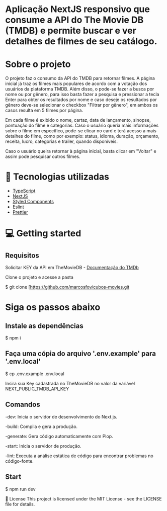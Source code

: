 # Aplicação NextJS responsivo que consume a API do The Movie DB (TMDB) e permite buscar e ver detalhes de filmes de seu catálogo.

# Sobre o projeto

O projeto faz o consumo da API do TMDB para retornar filmes. A página inicial já traz os filmes mais populares de acordo com a votação dos usuários da plataforma TMDB. Além disso, o pode-se fazer a busca por nome ou por gênero, para isso basta fazer a pesquisa e pressionar a tecla Enter para obter os resultados por nome e caso deseje os resultados por gênero deve-se selecionar o checkbox "Filtrar por gênero", em ambos os casos resulta em 5 filmes por página.

Em cada filme é exibido o nome, cartaz, data de lançamento, sinopse, pontuação do filme e categorias. Caso o usuário queria mais informações sobre o filme em específico, pode-se clicar no card e terá acesso a mais detalhes do filme, como por exemplo: status, idioma, duração, orçamento, receita, lucro, categorias e trailer, quando disponíveis.

Caso o usuário queira retornar à página inicial, basta clicar em "Voltar" e assim pode pesquisar outros filmes.

# 🚀 Tecnologias utilizadas

- [TypeScript](https://www.typescriptlang.org/)
- [NextJS](https://nextjs.org/)
- [Styled Components](https://styled-components.com/)
- [Eslint](https://eslint.org/)
- [Prettier](https://prettier.io/)

# 💻 Getting started

## Requisitos

Solicitar KEY da API em TheMovieDB - [Documentação do TMDb](https://developer.themoviedb.org/docs/getting-started)

Clone o projeto e acesse a pasta

$ git clone [https://github.com/marcosfov/cubos-movies.git

# Siga os passos abaixo

## Instale as dependências

$ npm i

## Faça uma cópia do arquivo '.env.example' para '.env.local'

$ cp .env.example .env.local

Insira sua Key cadastrada no TheMovieDB no valor da variável NEXT_PUBLIC_TMDB_API_KEY

## Comandos

-dev: Inicia o servidor de desenvolvimento do Next.js.

-build: Compila e gera a produção.

-generate: Gera código automaticamente com Plop.

-start: Inicia o servidor de produção.

-lint: Executa a análise estática de código para encontrar problemas no código-fonte.

## Start

$ npm run dev

📝 License
This project is licensed under the MIT License - see the LICENSE file for details.
